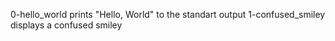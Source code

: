 0-hello_world prints "Hello, World" to the standart output
1-confused_smiley displays a confused smiley
